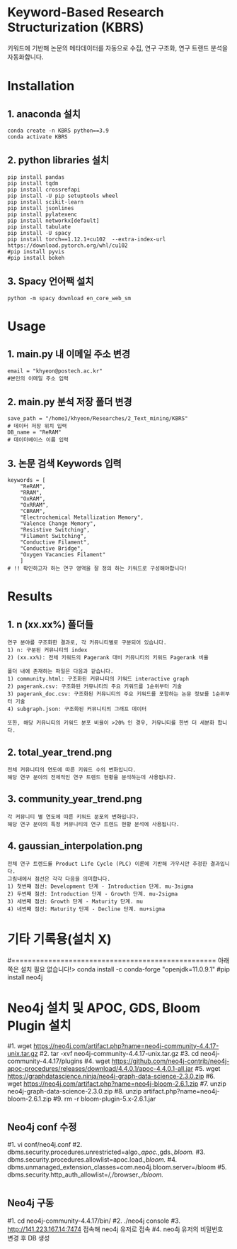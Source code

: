 # Keyword-Based Research Structurization (KBRS)
키워드에 기반해 논문의 메타데이터를 자동으로 수집, 연구 구조화, 연구 트랜드 분석을 자동화합니다.

# Installation
## 1. anaconda 설치
    conda create -n KBRS python==3.9
    conda activate KBRS

## 2. python libraries 설치
    pip install pandas
    pip install tqdm
    pip install crossrefapi
    pip install -U pip setuptools wheel
    pip install scikit-learn
    pip install jsonlines
    pip install pylatexenc
    pip install networkx[default]
    pip install tabulate
    pip install -U spacy
    pip install torch==1.12.1+cu102  --extra-index-url https://download.pytorch.org/whl/cu102
    #pip install pyvis
    #pip install bokeh

## 3. Spacy 언어팩 설치
    python -m spacy download en_core_web_sm 

# Usage
## 1. main.py 내 이메일 주소 변경
    email = "khyeon@postech.ac.kr"
    #본인의 이메일 주소 입력

## 2. main.py 분석 저장 폴더 변경
    save_path = "/home1/khyeon/Researches/2_Text_mining/KBRS"
    # 데이터 저장 위치 입력
    DB_name = "ReRAM"
    # 데이터베이스 이름 입력

## 3. 논문 검색 Keywords 입력
    keywords = [
        "ReRAM",
        "RRAM",
        "OxRAM",
        "OxRRAM",
        "CBRAM",
        "Electrochemical Metallization Memory",
        "Valence Change Memory",
        "Resistive Switching",
        "Filament Switching",
        "Conductive Filament",
        "Conductive Bridge",
        "Oxygen Vacancies Filament"
        ]
    # !! 확인하고자 하는 연구 영역을 잘 정의 하는 키워드로 구성해야합니다!

# Results
## 1. n (xx.xx%) 폴더들
    연구 분야를 구조화한 결과로, 각 커뮤니티별로 구분되어 있습니다.
    1) n: 구분된 커뮤니티의 index
    2) (xx.xx%): 전체 키워드의 Pagerank 대비 커뮤니티의 키워드 Pagerank 비율

    폴더 내에 존재하는 파일은 다음과 같습니다.
    1) community.html: 구조화된 커뮤니티의 키워드 interactive graph
    2) pagerank.csv: 구조화된 커뮤니티의 주요 키워드를 1순위부터 기술
    3) pagerank_doc.csv: 구조화된 커뮤니티의 주요 키워드를 포함하는 논문 정보를 1순위부터 기술
    4) subgraph.json: 구조화된 커뮤니티의 그래프 데이터

    또한, 해당 커뮤니티의 키워드 분포 비율이 >20% 인 경우, 커뮤니티를 한번 더 세분화 합니다.

## 2. total_year_trend.png
    전체 커뮤니티의 연도에 따른 키워드 수의 변화입니다.
    해당 연구 분야의 전체적인 연구 트렌드 현황을 분석하는데 사용됩니다.

## 3. community_year_trend.png
    각 커뮤니티 별 연도에 따른 키워드 분포의 변화입니다.
    해당 연구 분야의 특정 커뮤니티의 연구 트렌드 현황 분석에 사용됩니다.

## 4. gaussian_interpolation.png
    전체 연구 트렌드를 Product Life Cycle (PLC) 이론에 기반해 가우시안 추정한 결과입니다.
    그림내에서 점선은 각각 다음을 의미합니다.
    1) 첫번쨰 점선: Development 단계 - Introduction 단계. mu-3sigma
    2) 두번째 점선: Introduction 단계 - Growth 단계. mu-2sigma
    3) 세번째 점선: Growth 단계 - Maturity 단계. mu
    4) 네번째 점선: Maturity 단계 - Decline 단계. mu+sigma
# 기타 기록용(설치 X)

#================================================== 아래쪽은 설치 필요 없습니다!>
conda install -c conda-forge "openjdk=11.0.9.1"
#pip install neo4j
# Neo4j 설치 및 APOC, GDS, Bloom Plugin 설치
#1. wget https://neo4j.com/artifact.php?name=neo4j-community-4.4.17-unix.tar.gz
#2. tar -xvf neo4j-community-4.4.17-unix.tar.gz
#3. cd neo4j-community-4.4.17/plugins
#4. wget https://github.com/neo4j-contrib/neo4j-apoc-procedures/releases/download/4.4.0.1/apoc-4.4.0.1-all.jar
#5. wget https://graphdatascience.ninja/neo4j-graph-data-science-2.3.0.zip
#6. wget https://neo4j.com/artifact.php?name=neo4j-bloom-2.6.1.zip
#7. unzip neo4j-graph-data-science-2.3.0.zip 
#8. unzip artifact.php\?name\=neo4j-bloom-2.6.1.zip 
#9. rm -r bloom-plugin-5.x-2.6.1.jar
#
## Neo4j conf 수정
#1. vi conf/neo4j.conf 
#2. dbms.security.procedures.unrestricted=algo.*,apoc.*,gds.*,bloom.*
#3. dbms.security.procedures.allowlist=apoc.load.*,bloom.*
#4. dbms.unmanaged_extension_classes=com.neo4j.bloom.server=/bloom
#5. dbms.security.http_auth_allowlist=/,/browser.*,/bloom.*
#
## Neo4j 구동
#1. cd neo4j-community-4.4.17/bin/ 
#2. ./neo4j console
#3. http://141.223.167.14:7474 접속해 neo4j 유저로 접속
#4. neo4j 유저의 비밀번호 변경 후 DB 생성